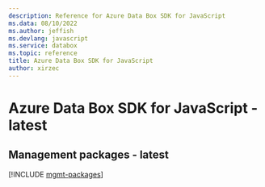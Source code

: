 ```yaml
---
description: Reference for Azure Data Box SDK for JavaScript
ms.data: 08/10/2022
ms.author: jeffish
ms.devlang: javascript
ms.service: databox
ms.topic: reference
title: Azure Data Box SDK for JavaScript
author: xirzec
---
```

# Azure Data Box SDK for JavaScript - latest

## Management packages - latest
[!INCLUDE [mgmt-packages](data-box-mgmt-index.md)]